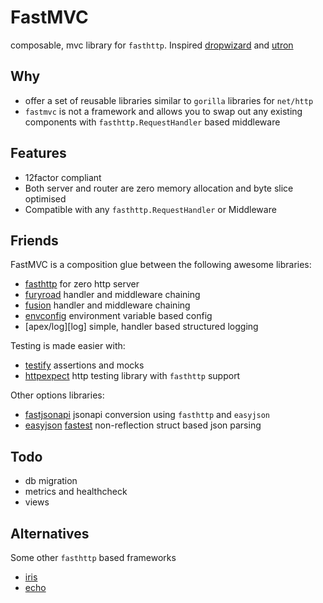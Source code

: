 # FastMVC

composable, mvc library for `fasthttp`. Inspired [dropwizard] and [utron]

## Why
- offer a set of reusable libraries similar to `gorilla` libraries for `net/http`
- `fastmvc` is not a framework and allows you to swap out any existing components with 
`fasthttp.RequestHandler` based middleware

## Features

- 12factor compliant
- Both server and router are zero memory allocation and byte slice optimised 
- Compatible with any `fasthttp.RequestHandler` or Middleware

## Friends

FastMVC is a composition glue between the following awesome libraries:
- [fasthttp][fasthttp] for zero http server
- [furyroad][furyroad] handler and middleware chaining
- [fusion][fusion] handler and middleware chaining
- [envconfig][envconfig] environment variable based config
- [apex/log][log] simple, handler based structured logging

Testing is made easier with:
- [testify][testify] assertions and mocks
- [httpexpect][httpexpect] http testing library with `fasthttp` support

Other options libraries:
- [fastjsonapi][fastjsonapi] jsonapi conversion using `fasthttp` and `easyjson`
- [easyjson][easyjson] [fastest][jsonbenchmark] non-reflection struct based json parsing

## Todo

- db migration
- metrics and healthcheck
- views

## Alternatives
Some other `fasthttp` based frameworks
- [iris][iris]
- [echo][echo]

[dropwizard]:   https://github.com/dropwizard/dropwizard
[utron]:        https://github.com/gernest/utron
[iris]:         https://github.com/kataras/iris
[echo]:         https://github.com/labstack/echo

[fasthttp]:     https://github.com/valyala/fasthttp
[furyroad]:     https://github.com/gofury/furyroad
[fusion]:       https://github.com/gofury/fusion
[fastjsonapi]:  https://github.com/gofury/fastjsonapi
[envconfig]:    https://github.com/kelseyhightower/envconfig
[easyjson]:     https://github.com/mailru/easyjson

[testify]:      https://github.com/stretchr/testify/assert
[httpexpect]:   https://github.com/gavv/httpexpect
[jsonbenchmark]:https://github.com/buger/jsonparser